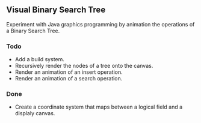 ## Visual Binary Search Tree

Experiment with Java graphics programming by animation the operations of a Binary Search Tree.

### Todo
 - Add a build system.
 - Recursively render the nodes of a tree onto the canvas.
 - Render an animation of an insert operation.
 - Render an animation of a search operation.

### Done
 - Create a coordinate system that maps between a logical field and a displaly canvas.